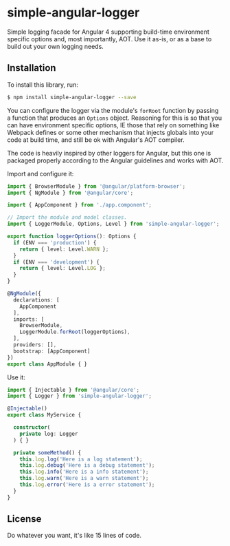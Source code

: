 # simple-angular-logger

Simple logging facade for Angular 4 supporting build-time environment specific options and, most importantly, AOT.
Use it as-is, or as a base to build out your own logging needs.

## Installation

To install this library, run:

```bash
$ npm install simple-angular-logger --save
```

You can configure the logger via the module's `forRoot` function by passing a function that produces an `Options` object.
Reasoning for this is so that you can have environment specific options, IE those that rely on something like Webpack defines
or some other mechanism that injects globals into your code at build time, and still be ok with Angular's AOT compiler.

The code is heavily inspired by other loggers for Angular, but this one is packaged properly according to the Angular
guidelines and works with AOT.

Import and configure it:

```typescript
import { BrowserModule } from '@angular/platform-browser';
import { NgModule } from '@angular/core';

import { AppComponent } from './app.component';

// Import the module and model classes.
import { LoggerModule, Options, Level } from 'simple-angular-logger';

export function loggerOptions(): Options {
  if (ENV === 'production') {
    return { level: Level.WARN };
  }
  if (ENV === 'development') {
    return { level: Level.LOG };
  }
}

@NgModule({
  declarations: [
    AppComponent
  ],
  imports: [
    BrowserModule,
    LoggerModule.forRoot(loggerOptions),
  ],
  providers: [],
  bootstrap: [AppComponent]
})
export class AppModule { }
```

Use it:

```typescript
import { Injectable } from '@angular/core';
import { Logger } from 'simple-angular-logger';

@Injectable()
export class MyService {

  constructor(
    private log: Logger
  ) { }

  private someMethod() {
    this.log.log('Here is a log statement');
    this.log.debug('Here is a debug statement');
    this.log.info('Here is a info statement');
    this.log.warn('Here is a warn statement');
    this.log.error('Here is a error statement');
  }
}
```

## License

Do whatever you want, it's like 15 lines of code.
